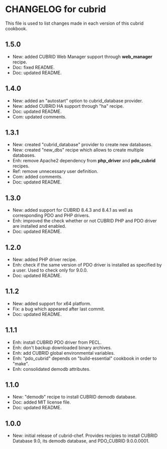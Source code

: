 # CHANGELOG for cubrid

This file is used to list changes made in each version of this cubrid cookbook.

## 1.5.0

- New: added CUBRID Web Manager support through **web_manager** recipe.
- Doc: fixed README.
- Doc: updated README.

## 1.4.0

- New: added an "autostart" option to cubrid_database provider.
- New: added CUBRID HA support through "ha" recipe.
- Doc: updated README.
- Com: updated comments.

## 1.3.1

- New: created "cubrid_database" provider to create new databases.
- New: created "new_dbs" recipe which allows to create multiple databases.
- Enh: remove Apache2 dependency from **php_driver** and **pdo_cubrid** recipes.
- Ref: remove unnecessary user definition.
- Com: added comments.
- Doc: updated README.

## 1.3.0

- New: added support for CUBRID 8.4.3 and 8.4.1 as well as corresponding PDO and PHP drivers.
- Enh: improved the check whether or not CUBRID PHP and PDO driver are installed and enabled.
- Doc: updated README.

## 1.2.0

- New: added PHP driver recipe.
- Enh: check if the same version of PDO driver is installed as specified by a user. Used to check only for 9.0.0.
- Doc: updated README.

## 1.1.2

- New: added support for x64 platform.
- Fix: a bug which appeared after last commit.
- Doc: updated README.

## 1.1.1

- Enh: install CUBRID PDO driver from PECL.
- Enh: don't backup downloaded binary archives.
- Enh: add CUBRID global environmental variables.
- Enh: "pdo_cubrid" depends on "build-essential" cookbook in order to "make".
- Enh: consolidated demodb attributes.

## 1.1.0

- New: "demodb" recipe to install CUBRID demodb database.
- Doc: added MIT license file.
- Doc: updated README.

## 1.0.0

- New: initial release of cubrid-chef. Provides recipies to install CUBRID Database 9.0, its demodb database, and PDO_CUBRID 9.0.0.0001.
